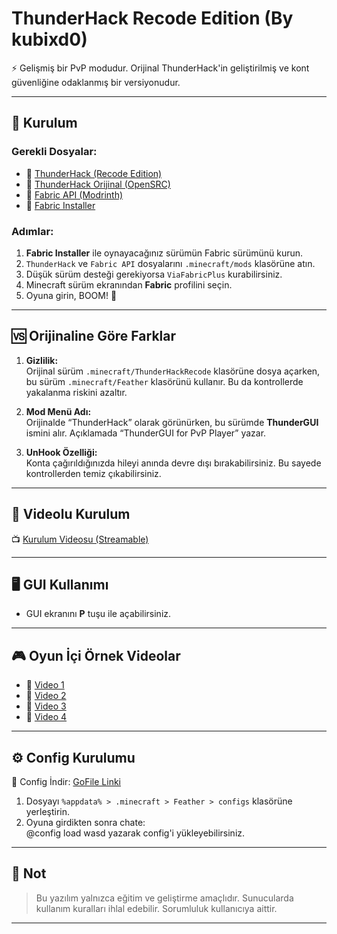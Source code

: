# ThunderHack Recode Edition (By kubixd0)

⚡ Gelişmiş bir PvP modudur. Orijinal ThunderHack'in geliştirilmiş ve kont güvenliğine odaklanmış bir versiyonudur.

---

## 🧩 Kurulum

### Gerekli Dosyalar:

- 🔗 [ThunderHack (Recode Edition)](https://github.com/kubixd0/ThunderHackRecode-Edition)
- 🔗 [ThunderHack Orijinal (OpenSRC)](https://github.com/Pan4ur/ThunderHack-Recode)
- 🔗 [Fabric API (Modrinth)](https://modrinth.com/mod/fabric-api)
- 🔗 [Fabric Installer](https://fabricmc.net/use/installer/)

### Adımlar:

1. **Fabric Installer** ile oynayacağınız sürümün Fabric sürümünü kurun.  
2. `ThunderHack` ve `Fabric API` dosyalarını `.minecraft/mods` klasörüne atın.  
3. Düşük sürüm desteği gerekiyorsa `ViaFabricPlus` kurabilirsiniz.  
4. Minecraft sürüm ekranından **Fabric** profilini seçin.  
5. Oyuna girin, BOOM! 🎉

---

## 🆚 Orijinaline Göre Farklar

1. **Gizlilik:**  
   Orijinal sürüm `.minecraft/ThunderHackRecode` klasörüne dosya açarken, bu sürüm `.minecraft/Feather` klasörünü kullanır. Bu da kontrollerde yakalanma riskini azaltır.

2. **Mod Menü Adı:**  
   Orijinalde “ThunderHack” olarak görünürken, bu sürümde **ThunderGUI** ismini alır. Açıklamada “ThunderGUI for PvP Player” yazar.

3. **UnHook Özelliği:**  
   Konta çağırıldığınızda hileyi anında devre dışı bırakabilirsiniz. Bu sayede kontrollerden temiz çıkabilirsiniz.

---

## 🎥 Videolu Kurulum

📺 [Kurulum Videosu (Streamable)](https://streamable.com/y1jw66)

---

## 🖥️ GUI Kullanımı

- GUI ekranını **P** tuşu ile açabilirsiniz.

---

## 🎮 Oyun İçi Örnek Videolar

- 🔹 [Video 1](https://streamable.com/885kjk)  
- 🔹 [Video 2](https://streamable.com/ezrvdj)  
- 🔹 [Video 3](https://streamable.com/066cla)  
- 🔹 [Video 4](https://streamable.com/r866lf)

---

## ⚙️ Config Kurulumu

📁 Config İndir: [GoFile Linki](https://gofile.io/d/vUqJES)

1. Dosyayı `%appdata% > .minecraft > Feather > configs` klasörüne yerleştirin.  
2. Oyuna girdikten sonra chate:  
@config load wasd
yazarak config'i yükleyebilirsiniz.

---

## 📌 Not

> Bu yazılım yalnızca eğitim ve geliştirme amaçlıdır. Sunucularda kullanım kuralları ihlal edebilir. Sorumluluk kullanıcıya aittir.

---

